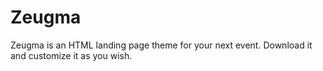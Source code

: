 # Zeugma
Zeugma is an HTML landing page theme for your next event. Download it and customize it as you wish.
